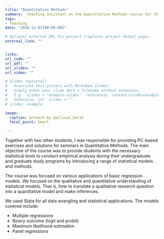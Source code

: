 ```yaml
---
title: "Quantitative Methods"
summary:  Teaching assistant on the Quantitative Methods course for third year undergraduate students at CBS
tags:
- Teaching
date: "2018-12-01T00:00:00Z"

# Optional external URL for project (replaces project detail page).
external_link: ""


links:
url_code: ""
url_pdf: ""
url_slides: ""
url_video: ""

# Slides (optional).
#   Associate this project with Markdown slides.
#   Simply enter your slide deck's filename without extension.
#   E.g. `slides = "example-slides"` references `content/slides/example-slides.md`.
#   Otherwise, set `slides = ""`.
# slides: example

image:
  caption: Artwork by @allison_horst
  focal_point: Smart

---
```


Together with two other students, I was responsible for providing PC-based exercises and solutions for seminars in Quantitative Methods. The main objective of the course was to provide students with the necessary statistical tools to conduct empirical analysis during their undergraduate and graduate study programs by introducing a range of statistical models and methods. 

The course was focused on various applications of basic regression models. We focused on the qualitative and quantitative understanding of statistical models. That is, how to translate a qualitative research question into a quantitative model and make inferences. 

We used Stata for all data wrangling and statistical applications. The models covered include: 
- Multiple regressions
- Binary outcome (logit and probit)
- Maximum likelihood estimation 
- Panel regressions
